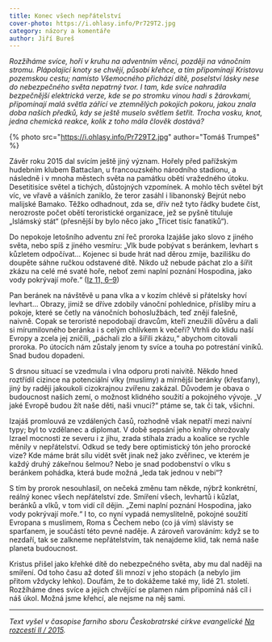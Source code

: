 ```yaml
---
title: Konec všech nepřátelství
cover-photo: https://i.ohlasy.info/Pr729T2.jpg
category: názory a komentáře
author: Jiří Bureš
---
```


*Rozžíháme svíce, hoří v kruhu na adventním věnci, později na vánočním stromu. Plápolající knoty se chvějí, působí křehce, a tím připomínají Kristovu pozemskou cestu; namísto Všemocného přichází dítě, poselství lásky nese do nebezpečného světa nepatrný tvor. I tam, kde svíce nahradila bezpečnější elektrická verze, kde se po stromku vinou hadi s žárovkami, připomínají malá světla zářící ve ztemnělých pokojích pokoru, jakou znala doba našich předků, kdy se ještě muselo světlem šetřit. Trocha vosku, knot, jedna chemická reakce, kolik z toho mála člověk dostává?*

{% photo src="https://i.ohlasy.info/Pr729T2.jpg" author="Tomáš Trumpeš" %}

Závěr roku 2015 dal svícím ještě jiný význam. Hořely před pařížským hudebním klubem Battaclan, u francouzského národního stadionu, a následně i v mnoha městech světa na památku obětí vražedného útoku. Desetitisíce světel a tichých, důstojných vzpomínek. A mohlo těch světel být víc, ve vřavě a vášních zaniklo, že teror zasáhl i libanonský Bejrút nebo malijské Bamako. Těžko odhadnout, zda se, dřív než tyto řádky budete číst, nerozroste počet obětí teroristické organizace, jež se pyšně tituluje „Islámský stát“ (přesnější by bylo něco jako „Třicet tisíc fanatiků“).

Do nepokoje letošního adventu zní řeč proroka Izajáše jako slovo z jiného světa, nebo spíš z jiného vesmíru: „Vlk bude pobývat s beránkem, levhart s kůzletem odpočívat… Kojenec si bude hrát nad děrou zmije, bazilišku do doupěte sáhne ručkou odstavené dítě. Nikdo už nebude páchat zlo a šířit zkázu na celé mé svaté hoře, neboť zemi naplní poznání Hospodina, jako vody pokrývají moře.“ ([Iz 11, 6–9](http://www.biblenet.cz/app/bible/passage?passagePath.path=izajas%2011,1-10))

Pan beránek na návštěvě u pana vlka a v kozím chlévě si přátelsky hoví levhart… Obrazy, jimiž se dříve zdobily vánoční pohlednice, přísliby míru a pokoje, které se četly na vánočních bohoslužbách, teď znějí falešně, naivně. Copak se teroristé nepodobají dravcům, kteří zneužili důvěru a dali si mírumilovného beránka i s celým chlívkem k večeři? Vtrhli do klidu naší Evropy a zcela jej zničili, „páchali zlo a šířili zkázu,“ abychom citovali proroka. Po útocích nám zůstaly jenom ty svíce a touha po potrestání viníků. Snad budou dopadeni.

S drsnou situací se vzedmula i vlna odporu proti naivitě. Někdo hned roztřídil cizince na potenciální vlky (muslimy) a mírnější beránky (křesťany), jiný by raději jakoukoli cizokrajnou zvířenu zakázal. Důvodem je obava o budoucnost našich zemí, o možnost klidného soužití a pokojného vývoje. „V jaké Evropě budou žít naše děti, naši vnuci?“ ptáme se, tak či tak, všichni.

Izajáš promlouvá ze vzdálených časů, rozhodně však nepatří mezi naivní typy; byl to vzdělanec a diplomat. V době sepsání jeho knihy ohrožovaly Izrael mocnosti ze severu i z jihu, zrada stíhala zradu a koalice se rychle měnily v nepřátelství. Odkud se tedy bere optimistický tón jeho prorocké vize? Kde máme brát sílu vidět svět jinak než jako zvěřinec, ve kterém je každý druhý zákeřnou šelmou? Nebo je snad podobenství o vlku s beránkem pohádka, která bude možná „leda tak jednou v nebi“?

S tím by prorok nesouhlasil, on nečeká změnu tam někde, nýbrž konkrétní, reálný konec všech nepřátelství zde. Smíření všech, levhartů i kůzlat, beránků a vlků, v tom vidí cíl dějin. „Zemi naplní poznání Hospodina, jako vody pokrývají moře.“ I to, co nyní vypadá nemyslitelně, pokojné soužití Evropana s muslimem, Roma s Čechem nebo (co já vím) slávisty se sparťanem, je součástí této pevné naděje. A zároveň varováním: když se to nezdaří, tak se zalkneme nepřátelstvím, tak nenajdeme klid, tak nemá naše planeta budoucnost.

Kristus přišel jako křehké dítě do nebezpečného světa, aby mu dal naději na smíření. Od toho času až doteď šli mnozí v jeho stopách (a nebylo jim přitom vždycky lehko). Doufám, že to dokážeme také my, lidé 21. století. Rozžíháme dnes svíce a jejich chvějící se plamen nám připomíná náš cíl i náš úkol. Možná jsme křehcí, ale nejsme na něj sami.

---

*Text vyšel v časopise farního sboru Českobratrské církve evangelické [Na rozcestí II / 2015](http://boskovice.evangnet.cz/sites/boskovice.evangnet.cz/files/Casopis%20FS%20CCE%20-%202_0.pdf).*
